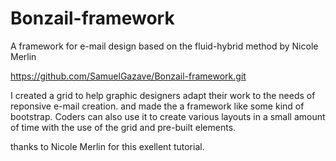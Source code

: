 # Bonzail-framework
A framework for e-mail design based on the fluid-hybrid method by Nicole Merlin

https://github.com/SamuelGazave/Bonzail-framework.git

I created a grid to help graphic designers adapt their work to the needs of reponsive e-mail creation. and made the a framework like some kind of bootstrap.
Coders can also use it to create various layouts in a small amount of time with the use of the grid and pre-built elements.

thanks to Nicole Merlin for this exellent tutorial.
